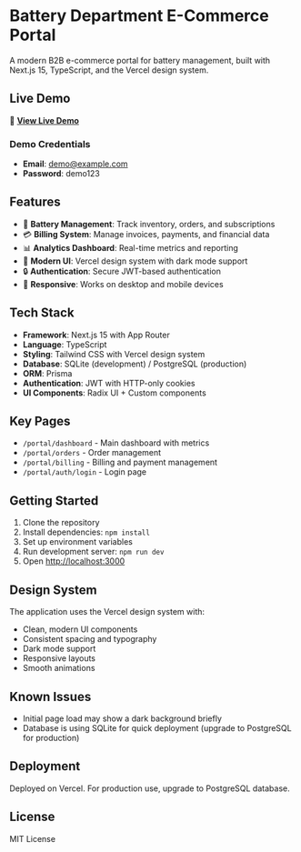 # Battery Department E-Commerce Portal

A modern B2B e-commerce portal for battery management, built with Next.js 15, TypeScript, and the Vercel design system.

## Live Demo

🚀 **[View Live Demo](https://battery-dashboard-q8nh611au-battery-departments-projects.vercel.app)**

### Demo Credentials
- **Email**: demo@example.com
- **Password**: demo123

## Features

- 🔋 **Battery Management**: Track inventory, orders, and subscriptions
- 💳 **Billing System**: Manage invoices, payments, and financial data
- 📊 **Analytics Dashboard**: Real-time metrics and reporting
- 🎨 **Modern UI**: Vercel design system with dark mode support
- 🔒 **Authentication**: Secure JWT-based authentication
- 📱 **Responsive**: Works on desktop and mobile devices

## Tech Stack

- **Framework**: Next.js 15 with App Router
- **Language**: TypeScript
- **Styling**: Tailwind CSS with Vercel design system
- **Database**: SQLite (development) / PostgreSQL (production)
- **ORM**: Prisma
- **Authentication**: JWT with HTTP-only cookies
- **UI Components**: Radix UI + Custom components

## Key Pages

- `/portal/dashboard` - Main dashboard with metrics
- `/portal/orders` - Order management
- `/portal/billing` - Billing and payment management
- `/portal/auth/login` - Login page

## Getting Started

1. Clone the repository
2. Install dependencies: `npm install`
3. Set up environment variables
4. Run development server: `npm run dev`
5. Open [http://localhost:3000](http://localhost:3000)

## Design System

The application uses the Vercel design system with:
- Clean, modern UI components
- Consistent spacing and typography
- Dark mode support
- Responsive layouts
- Smooth animations

## Known Issues

- Initial page load may show a dark background briefly
- Database is using SQLite for quick deployment (upgrade to PostgreSQL for production)

## Deployment

Deployed on Vercel. For production use, upgrade to PostgreSQL database.

## License

MIT License